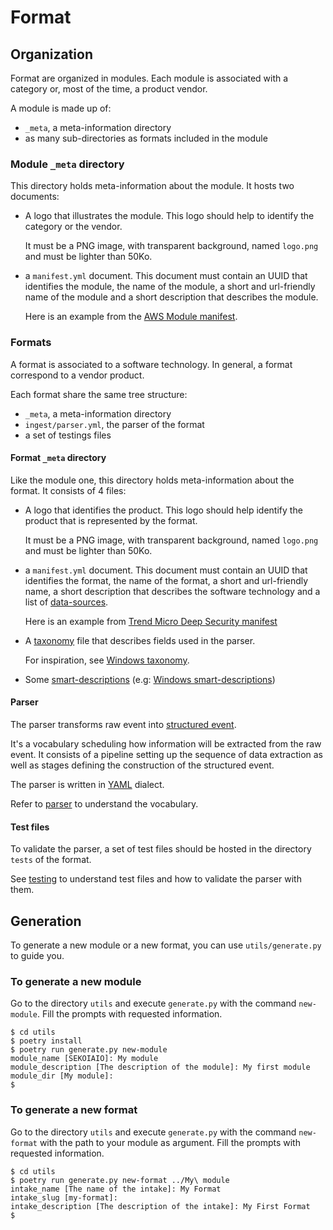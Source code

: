 # Format

## Organization

Format are organized in modules. Each module is associated with a category or, most of the time, a product vendor.

A module is made up of:
- `_meta`, a meta-information directory
- as many sub-directories as formats included in the module

### Module `_meta` directory

This directory holds meta-information about the module.
It hosts two documents:

- A logo that illustrates the module. This logo should help to identify the category or the vendor.

  It must be a PNG image, with transparent background, named `logo.png` and must be lighter than 50Ko.

- a `manifest.yml` document.
  This document must contain an UUID that identifies the module, the name of the module, a short and url-friendly name of the module and a short description that describes the module.
 
  Here is an example from the [AWS Module manifest](../AWS/_meta/manifest.yml).

### Formats

A format is associated to a software technology. In general, a format correspond to a vendor product.

Each format share the same tree structure:
- `_meta`, a meta-information directory
- `ingest/parser.yml`, the parser of the format
- a set of testings files

#### Format `_meta` directory

Like the module one, this directory holds meta-information about the format.
It consists of 4 files:

- A logo that identifies the product. This logo should help identify the product that is represented by the format. 

  It must be a PNG image, with transparent background, named `logo.png` and must be lighter than 50Ko.

- a `manifest.yml` document.
  This document must contain an UUID that identifies the format, the name of the format, a short and url-friendly name, a short description that describes the software technology and a list of [data-sources](datasources.md).
  
  Here is an example from [Trend Micro Deep Security manifest](../Trend%20Micro/deep-security/_meta/manifest.yml)

- A [taxonomy](taxonomy.md) file that describes fields used in the parser.

  For inspiration, see [Windows taxonomy](../Windows/windows/_meta/fields.yml).
  
- Some [smart-descriptions](smart-descriptions.md) (e.g: [Windows smart-descriptions](../Windows/windows/_meta/smart-descriptions.json))


#### Parser

The parser transforms raw event into [structured event](structured_event.md).

It's a vocabulary scheduling how information will be extracted from the raw event.
It consists of a pipeline setting up the sequence of data extraction as well as stages defining the construction of the structured event.

The parser is written in [YAML](https://www.yaml.org) dialect.

Refer to [parser](parser.md) to understand the vocabulary.


#### Test files

To validate the parser, a set of test files should be hosted in the directory `tests` of the format.

See [testing](testing.md) to understand test files and how to validate the parser with them.


## Generation

To generate a new module or a new format, you can use `utils/generate.py` to guide you.

### To generate a new module

Go to the directory `utils` and execute `generate.py` with the command `new-module`. Fill the prompts with requested information.

```shell
$ cd utils
$ poetry install
$ poetry run generate.py new-module
module_name [SEKOIAIO]: My module
module_description [The description of the module]: My first module
module_dir [My module]:
$ 
```

### To generate a new format

Go to the directory `utils` and execute `generate.py` with the command `new-format` with the path to your module as argument. Fill the prompts with requested information.

```shell
$ cd utils
$ poetry run generate.py new-format ../My\ module
intake_name [The name of the intake]: My Format
intake_slug [my-format]:
intake_description [The description of the intake]: My First Format
$ 
```
